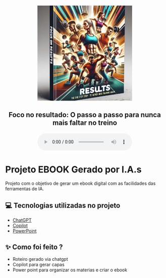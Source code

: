 <p align="center">
<img 
    src=".github/cover.png"
    width="300"
/>
</p>

<h2 align="center">
    Foco no resultado: O passo a passo para nunca mais faltar no treino
    <p/>
</h2>

<div align="center">
    <audio src="output/podcast_editado.MP3" controls title="Podcast editado"></audio>
</div>

# Projeto EBOOK Gerado por I.A.s

Projeto com o objetivo de gerar um ebook digital com as facilidades das ferramentas de IA.

## 💻 Tecnologias utilizadas no projeto

- [ChatGPT](https://chat.openai.com/) 
- [Copilot](https://copilot.microsoft.com/)
- [PowerPoint](https://www.microsoft.com/en/microsoft-365/powerpoint)

## ✨ Como foi feito ?

- Roteiro gerado via chatgpt
- Copilot para gerar capas
- Power point para organizar os materias e criar o ebook

